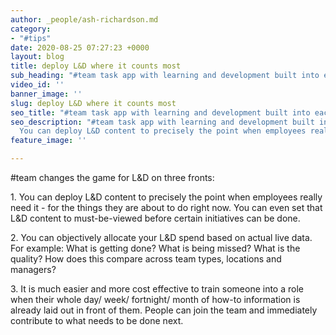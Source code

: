 ```yaml
---
author: _people/ash-richardson.md
category:
- "#tips"
date: 2020-08-25 07:27:23 +0000
layout: blog
title: deploy L&D where it counts most
sub_heading: "#team task app with learning and development built into each task"
video_id: ''
banner_image: ''
slug: deploy L&D where it counts most
seo_title: "#team task app with learning and development built into each task"
seo_description: "#team task app with learning and development built into each task.
  You can deploy L&D content to precisely the point when employees really need it."
feature_image: ''

---
```

\#team changes the game for L&D on three fronts:

1\. You can deploy L&D content to precisely the point when employees really need it - for the things they are about to do right now. You can even set that L&D content to must-be-viewed before certain initiatives can be done.

2\. You can objectively allocate your L&D spend based on actual live data. For example: What is getting done? What is being missed? What is the quality? How does this compare across team types, locations and managers?

3\. It is much easier and more cost effective to train someone into a role when their whole day/ week/ fortnight/ month of how-to information is already laid out in front of them. People can join the team and immediately contribute to what needs to be done next.